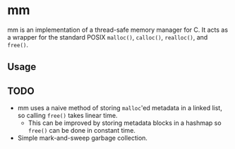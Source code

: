 # mm
 mm is an implementation of a thread-safe memory manager for C. It acts as a wrapper for the standard POSIX `malloc()`, `calloc()`, `realloc()`, and `free()`.

 ## Usage


 ## TODO

 - mm uses a naive method of storing `malloc`'ed metadata in a linked list, so calling `free()` takes linear time.
   - This can be improved by storing metadata blocks in a hashmap so `free()` can be done in constant time.
 - Simple mark-and-sweep garbage collection.
